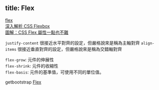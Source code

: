 title: Flex 
---

[flex](https://developer.mozilla.org/zh-CN/docs/Web/CSS/flex)   
[深入解析 CSS Flexbox](https://www.oxxostudio.tw/articles/201501/css-flexbox.html)  
[圖解：CSS Flex 屬性一點也不難](https://wcc723.github.io/css/2017/07/21/css-flex/)  

`justify-content` 很接近水平對齊的設定，但嚴格說來是稱為主軸對齊
`align-items` 很接近垂直對齊的設定，但嚴格說來是稱為交錯軸對齊

`flex-grow`: 元件的伸展性  
`flex-shrink`: 元件的收縮性  
`flex-basis`: 元件的基準值，可使用不同的單位值。  

getbootstrap [Flex](https://getbootstrap.com/docs/4.3/utilities/flex/)  